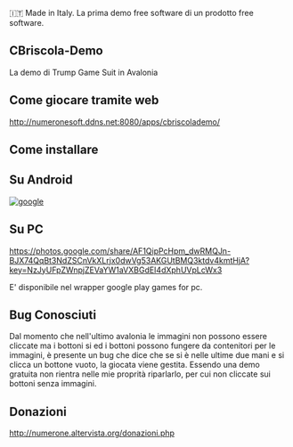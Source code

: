 :it: Made in Italy. La prima demo free software di un prodotto free software.

## CBriscola-Demo
La demo di Trump Game Suit in Avalonia


## Come giocare tramite web

http://numeronesoft.ddns.net:8080/apps/cbriscolademo/

## Come installare

## Su Android

[![google](https://play.google.com/intl/it_it/badges/static/images/badges/en_badge_web_generic.png)](https://play.google.com/store/apps/details?id=org.altervista.numerone.cbriscola)

## Su PC

https://photos.google.com/share/AF1QipPcHpm_dwRMQJn-BJX74QqBt3NdZSCnVkXLrjx0dwVg53AKGUtBMQ3ktdv4kmtHjA?key=NzJyUFpZWnpjZEVaYW1aVXBGdEI4dXphUVpLcWx3

E' disponibile nel wrapper google play games for pc.

## Bug Conosciuti

Dal momento che nell'ultimo avalonia le immagini non possono essere cliccate ma i bottoni si ed i bottoni possono fungere da contenitori per le immagini, è presente un bug che dice che se si è nelle ultime due mani e si clicca un bottone vuoto, la giocata viene gestita.
Essendo una demo gratuita non rientra nelle mie proprità riparlarlo, per cui non cliccate sui bottoni senza immagini.

## Donazioni

http://numerone.altervista.org/donazioni.php
